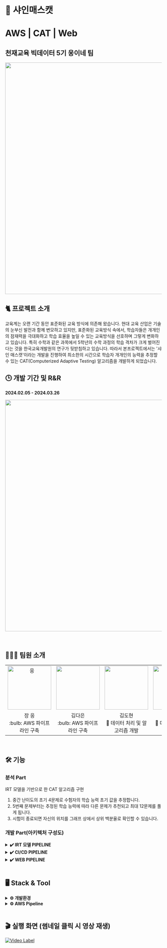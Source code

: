 # 🍇 샤인매스캣
# AWS | CAT | Web
## 천재교육 빅데이터 5기 웅이네 팀 </br>
<p align = 'left'>
  <img src= "https://github.com/dnddl6962/final_project/assets/96913965/1e9dbf9e-e35d-4159-bc5d-2a21bbbaf408" width="743px"> 
</p>

## 🐈 프로젝트 소개
교육계는 오랜 기간 동안 표준화된 교육 방식에 의존해 왔습니다. 현대 교육 산업은 기술의 눈부신 발전과 함께 변모하고 있지만, 표준화된 교육방식 속에서, 학습자들은 개개인의 잠재력을 극대화하고 학습 효율을 높일 수 있는 교육방식을 선호하며 그렇게 변화하고 있습니다. 특히 수학과 같은 과목에서 5학년의 수학 과정의 학습 격차가 크게 벌어진다는 것을 한국교육개발원의 연구가 뒷받침하고 있습니다. 따라서 본프로젝트에서는 '샤인 매스캣'이라는 개발을 진행하여 최소한의 시간으로 학습자 개개인의 능력을 추정할 수 있는 CAT(Computerized Adaptive Testing) 알고리즘을 개발하게 되었습니다.
<br>

## 🕒 개발 기간 및 R&R
**2024.02.05 - 2024.03.26**
<p align = 'left'>
  <img src= "https://github.com/dnddl6962/final_project/assets/62236700/7f2d0b0e-b8bb-43e4-8a2a-32267b2a3bab" width="743px"> 
</p>

</br>

## 🧑🏻‍💻 팀원 소개 
<table>
  <tr>
    <td height="140px" align="center"> <a href="https://github.com/dnddl6962"><img src="https://github.com/dnddl6962/final_project/assets/96913965/8357ae40-f148-429f-bfb1-d4c30389f02f" width="140px" alt="웅" /><br/></a></td>
    <td height="140px" align="center"> <a href="https://github.com/allsilver00"><img src="https://github.com/dnddl6962/final_project/assets/96913965/52c6a1d7-7552-41d1-9cac-f520043067a4" width="140px" /><br/></a></td>
    <td height="140px" align="center"> <a href="https://github.com/dony1220"><img src="https://github.com/dnddl6962/final_project/assets/96913965/638c17e4-af01-44ed-b65e-e97d56726fb4" width="140px" /><br/></a></td>
    <td height="140px" align="center"> <a href="https://github.com/yewchung56"><img src="https://avatars.githubusercontent.com/u/62236700?s=460&v=4" width="140px" /><br/></a></td>
    <td height="140px" align="center"> <a href="https://github.com/GaYeon-Alice"><img src="https://github.com/dnddl6962/final_project/assets/96913965/a1b4f68b-af7e-49c1-be04-c2ac66cbec6d" width="140px" /><br/></a></td>
  </tr>
  <tr>
      <td align="center">장 웅<br/>:bulb: AWS 파이프라인 구축<br/></td>
      <td align="center">김다은<br/>:bulb: AWS 파이프라인 구축<br/></td>
      <td align="center">김도현<br/>🌟 데이터 처리 및 알고리즘 개발<br/></td>
      <td align="center">양지원<br/>🌟 데이터 전처리 및 웹 개발<br/></td>
      <td align="center">강가연<br/>🌟 데이터 전처리 및 웹 개발<br/></td>
  </tr>
</table>

<br/>

## 🛠️ 기능
### 분석 Part
IRT 모델을 기반으로 한 CAT 알고리즘 구현
1. 중간 난이도의 초기 4문제로 수험자의 학습 능력 초기 값을 추정합니다.
2. 5번째 문제부터는 추정된 학습 능력에 따라 다른 문제가 추천되고 최대 12문제를 풀게 됩니다.
3. 시험이 종료되면 자신의 위치를 그래프 상에서 상위 백분율로 확인할 수 있습니다.

### 개발 Part(아키텍처 구성도)
<details>
  <summary><b> ✔️ IRT 모델 PIPELINE </b></summary>
 <img src= "https://github.com/dnddl6962/final_project/assets/62236700/f0b596a7-7932-40f9-a0a5-d3fff6199128" width="543px"> 
</p>
</details>

<details>
  <summary><b> ✔️ CI/CD PIPELINE </b></summary>
<img src= "https://github.com/dnddl6962/final_project/assets/62236700/1d9f2c54-4fdd-49ca-9209-ff81ca21c158" width="543px"> 
</p>
</details>

<details>
  <summary><b> ✔️ WEB PIPELINE </b></summary>
<img src= "https://github.com/dnddl6962/final_project/assets/62236700/5df72ae3-9bc6-4ab5-8e7c-56885f957186" width="543px"> 
</p>
</details>
<br/>

## 🖥️ Stack & Tool
<details>
<summary><b> ⚙️ 개발환경 </b></summary>
  
#### ✔️언어 및 라이브러리
<img src="https://img.shields.io/badge/Python-3776AB?style=for-the-badge&logo=Python&logoColor=white"> <img src="https://img.shields.io/badge/PyTorch-EE4C2C?style=for-the-badge&logo=PyTorch&logoColor=white">
  <br>
  
#### ✔️통합 개발 환경 (IDE)
<img src="https://img.shields.io/badge/googlecolab-F9AB00?style=for-the-badge&logo=googlecolab&logoColor=white"> <img src="https://img.shields.io/badge/visualstudiocode-007ACC?style=for-the-badge&logo=visualstudiocode&logoColor=white"> 
  <br>
  
#### ✔️웹 프레임워크
<img src="https://img.shields.io/badge/FastAPI-009688?style=for-the-badge&logo=FastAPI&logoColor=white">
  <br>
  
#### ✔️웹 프론트엔드
<img src="https://img.shields.io/badge/HTML-E34F26?style=for-the-badge&logo=html5&logoColor=white">
<img src="https://img.shields.io/badge/CSS-1572B6?style=for-the-badge&logo=css3&logoColor=white">
<img src="https://img.shields.io/badge/JAVASCRIPT-F7DF1E?style=for-the-badge&logo=javascript&logoColor=black">
<br>
  
#### ✔️버전 관리
<img src="https://img.shields.io/badge/github-181717?style=for-the-badge&logo=github&logoColor=white">
  <br>

  
#### ✔️CI/CD
<img src="https://img.shields.io/badge/Jenkins-D24939?style=for-the-badge&logo=Jenkins&logoColor=white">
  <br>
  
#### ✔️운영체제
<img src="https://img.shields.io/badge/Ubuntu-22.04-E95420?style=for-the-badge&logo=Ubuntu&logoColor=#E95420"> <img src="https://img.shields.io/badge/windows 11-0078D4?style=for-the-badge&logo=windows11&logoColor=#0078D4">
  <br>
  
#### ✔️데이터베이스
<img src="https://img.shields.io/badge/mysql-4479A1?style=for-the-badge&logo=mysql&logoColor=white">
  <br>
  
#### ✔️CaaS
<img src="https://img.shields.io/badge/docker-2496ED?style=for-the-badge&logo=docker&logoColor=white">
</details>


<details>
<summary><b>⚙️ AWS Pipeline </b></summary>
  
#### ✔️컴퓨팅
<img src="https://img.shields.io/badge/amazonec2-FF9900?style=for-the-badge&logo=amazonec2&logoColor=white"> <img src="https://img.shields.io/badge/amazonecs-FF9900?style=for-the-badge&logo=amazonecs&logoColor=white"> <img src="https://img.shields.io/badge/awsfargate-FF9900?style=for-the-badge&logo=awsfargate&logoColor=white">
<br>

#### ✔️스토리지
<img src="https://img.shields.io/badge/amazons3-569A31?style=for-the-badge&logo=amazons3&logoColor=white"> <img src="https://img.shields.io/badge/amazonrds-527FFF?style=for-the-badge&logo=amazonrds&logoColor=white">
<br>

#### ✔️모니터링
<img src="https://img.shields.io/badge/amazoncloudwatch-FF4F8B?style=for-the-badge&logo=amazoncloudwatch&logoColor=white">
<br>

#### ✔️데이터 처리 및 분석
<img src="https://img.shields.io/badge/amazonglue-8C4FFF?style=for-the-badge&logo=amazonglue&logoColor=white"> <img src="https://img.shields.io/badge/amazonathena-8C4FFF?style=for-the-badge&logo=amazonathena&logoColor=white">
<br>

#### ✔️CI/CD 및 오케스트레이션
<img src="https://img.shields.io/badge/amazonecr-FF9900?style=for-the-badge&logo=amazonecr&logoColor=white"> <img src="https://img.shields.io/badge/amazoneventbridge-FF4F8B?style=for-the-badge&logo=amazoneventbridge&logoColor=white">
<br>
</details>
<br/>








##  🎬 실행 화면 (썸네일 클릭 시 영상 재생)
[![Video Label](http://img.youtube.com/vi/pMHylxf3Ym4/0.jpg)](https://www.youtube.com/watch?v=pMHylxf3Ym4)
<br/>


